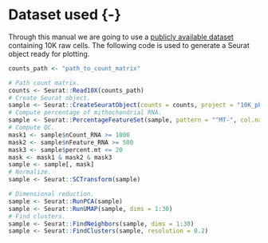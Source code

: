 # Dataset used {-}

Through this manual we are going to use a [publicly available dataset](https://www.10xgenomics.com/resources/datasets/10k-human-pbmcs-3-ht-v3-1-chromium-x-3-1-high) containing 10K raw cells. The following code is used to generate a Seurat object ready for plotting.


```r
counts_path <- "path_to_count_matrix"

# Path count matrix.
counts <- Seurat::Read10X(counts_path)
# Create Seurat object.
sample <- Seurat::CreateSeuratObject(counts = counts, project = "10K_pbmc")
# Compute percentage of mithochondrial RNA.
sample <- Seurat::PercentageFeatureSet(sample, pattern = "^MT-", col.name = "percent.mt")
# Compute QC.
mask1 <- sample$nCount_RNA >= 1000
mask2 <- sample$nFeature_RNA >= 500
mask3 <- sample$percent.mt <= 20
mask <- mask1 & mask2 & mask3
sample <- sample[, mask]
# Normalize.
sample <- Seurat::SCTransform(sample)

# Dimensional reduction.
sample <- Seurat::RunPCA(sample)
sample <- Seurat::RunUMAP(sample, dims = 1:30)
# Find clusters.
sample <- Seurat::FindNeighbors(sample, dims = 1:30)
sample <- Seurat::FindClusters(sample, resolution = 0.2)
```



